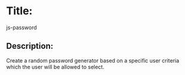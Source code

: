 # Title: 
js-password

## Description: 
Create a random password generator based on a specific user criteria which the user will be allowed to select.
